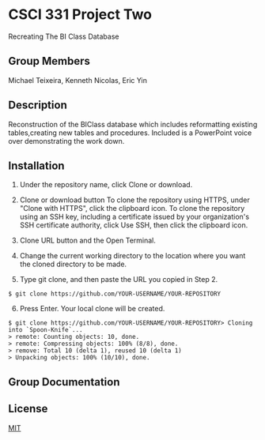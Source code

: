 # CSCI 331 Project Two

Recreating The BI Class Database

## Group Members

Michael Teixeira, Kenneth Nicolas, Eric Yin

## Description

Reconstruction of the BIClass database which includes reformatting existing tables,creating new tables and procedures. Included is a PowerPoint voice over demonstrating the work down.

## Installation

1. Under the repository name, click Clone or download.

2. Clone or download button
To clone the repository using HTTPS, under "Clone with HTTPS", click the clipboard icon. To clone the repository using an SSH key, including a certificate issued by your organization's SSH certificate authority, click Use SSH, then click the clipboard icon.

3. Clone URL button and the Open Terminal.

4. Change the current working directory to the location where you want the cloned directory to be made.

5. Type git clone, and then paste the URL you copied in Step 2.
```
$ git clone https://github.com/YOUR-USERNAME/YOUR-REPOSITORY
```

6. Press Enter. Your local clone will be created.
```
$ git clone https://github.com/YOUR-USERNAME/YOUR-REPOSITORY> Cloning into `Spoon-Knife`...
> remote: Counting objects: 10, done.
> remote: Compressing objects: 100% (8/8), done.
> remove: Total 10 (delta 1), reused 10 (delta 1)
> Unpacking objects: 100% (10/10), done.
```

## Group Documentation





## License
[MIT](https://choosealicense.com/licenses/mit/)